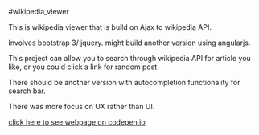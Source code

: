 #wikipedia_viewer

This is wikipedia viewer that is build on Ajax to wikipedia API.

Involves bootstrap 3/ jquery. might build another version using angularjs.

This project can allow you to search through wikipedia API for article you like, or you could click a link for random post.

There should be another version with autocompletion functionality for search bar.

There was more focus on UX rather than UI.

<a href="http://codepen.io/Boyboi86/full/reEEZm">click here to see webpage on codepen.io</a>
